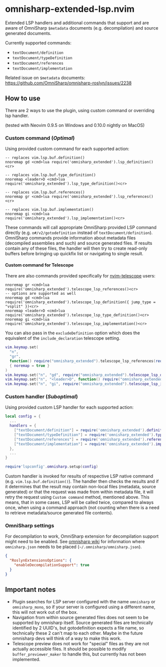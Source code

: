 # omnisharp-extended-lsp.nvim

Extended LSP handlers and additional commands that support and are aware of OmniSharp `$metadata` documents (e.g. decompilation) and source generated documents.

Currently supported commands:
- `textDocument/definition`
- `textDocument/typeDefinition`
- `textDocument/references`
- `textDocument/implementation`

Related issue on `$metadata` documents: https://github.com/OmniSharp/omnisharp-roslyn/issues/2238

## How to use

There are 2 ways to use the plugin, using custom command or overriding lsp handler.

(tested with Neovim 0.9.5 on Windows and 0.10.0 nightly on MacOS)

### Custom command (*Optimal*)

Using provided custom command for each supported action:

```vim
-- replaces vim.lsp.buf.definition()
nnoremap gd <cmd>lua require('omnisharp_extended').lsp_definition()<cr>

-- replaces vim.lsp.buf.type_definition()
nnoremap <leader>D <cmd>lua require('omnisharp_extended').lsp_type_definition()<cr>

-- replaces vim.lsp.buf.references()
nnoremap gr <cmd>lua require('omnisharp_extended').lsp_references()<cr>

-- replaces vim.lsp.buf.implementation()
nnoremap gi <cmd>lua require('omnisharp_extended').lsp_implementation()<cr>
```

These commands will call appropriate OmniSharp provided LSP command directly (e.g. `o#/v2/gotodefinition` instead of `textDocument/definition`). OmniSharp commands provide information about metadata files (decompiled assemblies and such) and source generated files. If results contain any of these files, the handler will then try to create read-only buffers before bringing up quickfix list or navigating to single result.

#### Custom command for Telescope

There are also commands provided specifically for [nvim-telescope](https://github.com/nvim-telescope/telescope.nvim) users:

```vim
nnoremap gr <cmd>lua require('omnisharp_extended').telescope_lsp_references()<cr>
-- options are supported as well
nnoremap gd <cmd>lua require('omnisharp_extended').telescope_lsp_definition({ jump_type = "vsplit" })<cr>
nnoremap <leader>D <cmd>lua require('omnisharp_extended').telescope_lsp_type_definition()<cr>
nnoremap gi <cmd>lua require('omnisharp_extended').telescope_lsp_implementation()<cr>
```

You can also pass in the `excludeDefinition` option which does the equivalent of the `include_declaration` telescope setting.

```lua
vim.keymap.set(
  "n",
  "gr",
  function() require("omnisharp_extended").telescope_lsp_references(require("telescope.themes").get_ivy({ excludeDefinition = true })) end,
  { noremap = true }
)
vim.keymap.set("n", "gd", require("omnisharp_extended").telescope_lsp_definition, { noremap = true })
vim.keymap.set("n", "<leader>D", function() require("omnisharp_extended").telescope_lsp_references() end, { noremap = true })
vim.keymap.set("n", "gi", require("omnisharp_extended").telescope_lsp_implementation, { noremap = true })
```

### Custom handler (*Suboptimal*)

Using provided custom LSP handler for each supported action:

```lua
local config = {
  ...
  handlers = {
    ["textDocument/definition"] = require('omnisharp_extended').definition_handler,
    ["textDocument/typeDefinition"] = require('omnisharp_extended').type_definition_handler,
    ["textDocument/references"] = require('omnisharp_extended').references_handler,
    ["textDocument/implementation"] = require('omnisharp_extended').implementation_handler,
  },
  ...
}

require'lspconfig'.omnisharp.setup(config)
```

Custom handler is invoked for results of respective LSP native command (e.g. `vim.lsp.buf.definition()`). The handler then checks the results and if it determines that the result may contain non-local files (metadata, source generated) or that the request was made from within metadata file, it will retry the request using `Custom command` method, mentioned above. This means, that in some cases, LSP will be called twice, compared to always once, when using a command approach (not counting when there is a need to retrieve metadata/source generated file contents).

### OmniSharp settings

For decompilation to work, OmniSharp extension for decompilation support might need to be enabled.
See [omnisharp wiki](https://github.com/OmniSharp/omnisharp-roslyn/wiki/Configuration-Options) for
information where `omnisharp.json` needs to be placed (`~/.omnisharp/omnisharp.json`).

```json
{
  "RoslynExtensionsOptions": {
    "enableDecompilationSupport": true
  }
}
```

## Important notes

- Plugin searches for LSP server configured with the name `omnisharp` or `omnisharp_mono`, so if your server is configured using a different name, this will not work out of the box.
- Navigation from within source generated files does not seem to be supported by omnisharp itself. Source generated files are technically identified by 2 UUID's, but gotodefinition expects a file name, so technically these 2 can't map to each other. Maybe in the future omnisharp devs will think of a way to make this work.
- Telescope preview does not work for "special" files as they are not actually accessible files. It should be possible to modify `buffer_previewer_maker` to handle this, but currently has not been implemented.

<!-- vim: set ft=markdown: -->